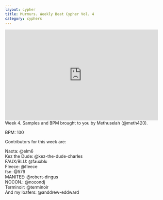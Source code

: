 ```yaml
---
layout: cypher
title: Murmurs. Weekly Beat Cypher Vol. 4
category: cyphers 
---
```

<iframe width="100%" height="300" scrolling="no" frameborder="no" src="https://w.soundcloud.com/player/?url=https%3A//api.soundcloud.com/tracks/146010403&amp;auto_play=false&amp;hide_related=true&amp;show_comments=true&amp;show_user=true&amp;show_reposts=false&amp;visual=true"></iframe>
<div class="descrip">Week 4. Samples and BPM brought to you by Methuselah (@meth420).

<p>BPM: 100

<p>Contributors for this week are:

<p>Naota: @elm6<br />
Kez the Dude: @kez-the-dude-charles<br />
FAUX/BLU: @fauxblu<br />
Fleece: @fleece<br />
fsn: @579<br />
MANITEE: @robert-dingus<br />
NOCON.: @nocondj<br />
Terminoir: @terminoir<br />
And my loafers: @anddrew-eddward</div>
